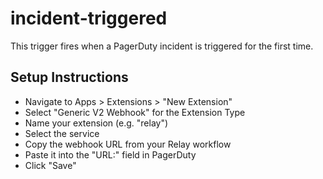 # incident-triggered

This trigger fires when a PagerDuty incident is triggered for the first time.

## Setup Instructions

- Navigate to Apps > Extensions > "New Extension"
- Select "Generic V2 Webhook" for the Extension Type
- Name your extension (e.g. "relay")
- Select the service
- Copy the webhook URL from your Relay workflow
- Paste it into the "URL:" field in PagerDuty
- Click "Save"